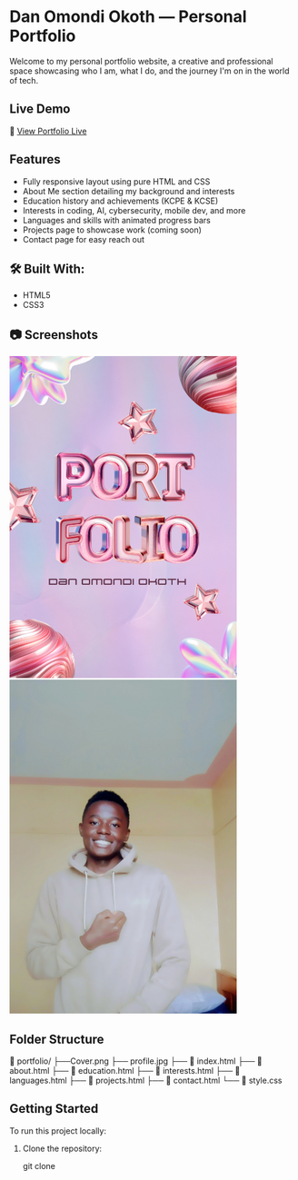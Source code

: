 #  Dan Omondi Okoth — Personal Portfolio

Welcome to my personal portfolio website, a creative and professional space showcasing who I am, what I do, and the journey I'm on in the world of tech.

##  Live Demo

🔗 [View Portfolio Live](https://688e9aa81d9c626b93a9a781--inquisitive-stardust-24ec3c.netlify.app/)

##  Features

-  Fully responsive layout using pure HTML and CSS
-  About Me section detailing my background and interests
-  Education history and achievements (KCPE & KCSE)
-  Interests in coding, AI, cybersecurity, mobile dev, and more
-  Languages and skills with animated progress bars
-  Projects page to showcase work (coming soon)
-  Contact page for easy reach out

## 🛠️ Built With:

- HTML5
- CSS3 

## 📷 Screenshots

<img src="Cover.png" width="400">
<img src="profile.jpg" width="400">

##  Folder Structure
📁 portfolio/
├──Cover.png
├── profile.jpg
├── 📄 index.html
├── 📄 about.html
├── 📄 education.html
├── 📄 interests.html
├── 📄 languages.html
├── 📄 projects.html
├── 📄 contact.html
└── 📄 style.css


##  Getting Started

To run this project locally:

1. Clone the repository:
   
   git clone 

